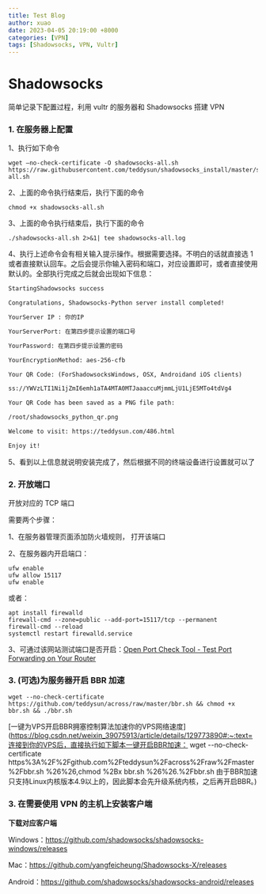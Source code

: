 ```yaml
---
title: Test Blog
author: xuao
date: 2023-04-05 20:19:00 +8000
categories: [VPN]
tags: [Shadowsocks, VPN, Vultr]
---
```


# Shadowsocks

简单记录下配置过程，利用 vultr 的服务器和 Shadowsocks 搭建 VPN

### 1. 在服务器上配置

1、执行如下命令

```shell
wget –no-check-certificate -O shadowsocks-all.sh https://raw.githubusercontent.com/teddysun/shadowsocks_install/master/shadowsocks-all.sh
```

2、上面的命令执行结束后，执行下面的命令

```shell
chmod +x shadowsocks-all.sh
```

3、上面的命令执行结束后，执行下面的命令

```shell
./shadowsocks-all.sh 2>&1| tee shadowsocks-all.log
```

4、执行上述命令会有相关输入提示操作。根据需要选择。不明白的话就直接选 1 或者直接默认回车。之后会提示你输入密码和端口，对应设置即可，或者直接使用默认的。全部执行完成之后就会出现如下信息：

```txt
StartingShadowsocks success

Congratulations, Shadowsocks-Python server install completed!

YourServer IP : 你的IP

YourServerPort: 在第四步提示设置的端口号

YourPassword: 在第四步提示设置的密码

YourEncryptionMethod: aes-256-cfb

Your QR Code: (ForShadowsocksWindows, OSX, Androidand iOS clients)

ss://YWVzLTI1Ni1jZmI6emh1aTA4MTA0MTJaaaccuMjmmLjU1LjE5MTo4tdVg4

Your QR Code has been saved as a PNG file path:

/root/shadowsocks_python_qr.png

Welcome to visit: https://teddysun.com/486.html

Enjoy it!
```

5、看到以上信息就说明安装完成了，然后根据不同的终端设备进行设置就可以了

### 2. 开放端口

开放对应的 TCP 端口

需要两个步骤：

1、在服务器管理页面添加防火墙规则， 打开该端口

2、在服务器内开启端口：

```shell
ufw enable
ufw allow 15117
ufw enable
```

或者：

```shell
apt install firewalld
firewall-cmd --zone=public --add-port=15117/tcp --permanent
firewall-cmd --reload
systemctl restart firewalld.service
```

3、可通过该网站测试端口是否开启：[Open Port Check Tool - Test Port Forwarding on Your Router](https://www.yougetsignal.com/tools/open-ports/)

### 3. (可选)为服务器开启 BBR 加速

```shell
wget --no-check-certificate https://github.com/teddysun/across/raw/master/bbr.sh && chmod +x bbr.sh && ./bbr.sh
```

[一键为VPS开启BBR拥塞控制算法加速你的VPS网络速度](https://blog.csdn.net/weixin_39075913/article/details/129773890#:~:text=连接到你的VPS后，直接执行如下脚本一键开启BBR加速： wget --no-check-certificate https%3A%2F%2Fgithub.com%2Fteddysun%2Facross%2Fraw%2Fmaster%2Fbbr.sh %26%26,chmod %2Bx bbr.sh %26%26.%2Fbbr.sh 由于BBR加速只支持Linux内核版本4.9以上的，因此脚本会先升级系统内核，之后再开启BBR。)

### 3. 在需要使用 VPN 的主机上安装客户端

**下载对应客户端**

Windows：https://github.com/shadowsocks/shadowsocks-windows/releases

Mac：https://github.com/yangfeicheung/Shadowsocks-X/releases

Android：https://github.com/shadowsocks/shadowsocks-android/releases

